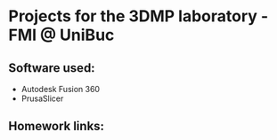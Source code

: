 # Projects for the 3DMP laboratory - FMI @ UniBuc

## Software used:

- Autodesk Fusion 360
- PrusaSlicer

## Homework links:
